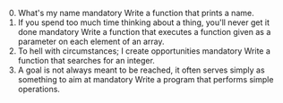 0. What's my name mandatory
Write a function that prints a name.
1. If you spend too much time thinking about a thing, you'll never get it done mandatory
Write a function that executes a function given as a parameter on each element of an array.
2. To hell with circumstances; I create opportunities mandatory
Write a function that searches for an integer.
3. A goal is not always meant to be reached, it often serves simply as something to aim at mandatory
Write a program that performs simple operations.
